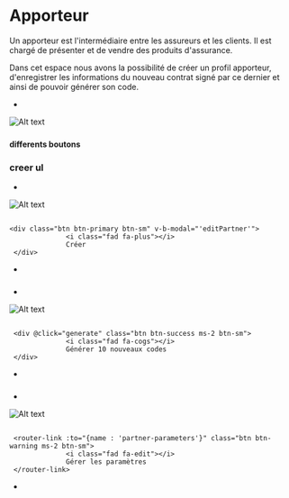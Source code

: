 # Apporteur

Un apporteur   est  l'intermédiaire entre les assureurs et les clients. Il est chargé de présenter et de vendre des produits d'assurance. 

Dans cet espace nous avons la possibilité de créer un profil apporteur, d'enregistrer les informations du nouveau contrat signé par ce dernier et ainsi de pouvoir générer son code.


*

![Alt text](/public/apporteurs.png)

###

**differents boutons**

### <ul></ul> creer ul
*
![Alt text](/public/creer_apporteurs.png)


```template

<div class="btn btn-primary btn-sm" v-b-modal="'editPartner'">
              <i class="fad fa-plus"></i>
              Créer
 </div>

```
*
###

*
![Alt text](/public/generer_code_apporteurs.png)

```template

 <div @click="generate" class="btn btn-success ms-2 btn-sm">
              <i class="fad fa-cogs"></i>
              Générer 10 nouveaux codes
 </div>

```
*
### 
*
![Alt text](/public/generer_parametre_apporteurs.png)

```template

 <router-link :to="{name : 'partner-parameters'}" class="btn btn-warning ms-2 btn-sm">
              <i class="fad fa-edit"></i>
              Gérer les paramètres
 </router-link>

```
*
